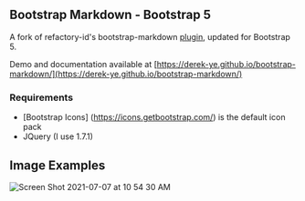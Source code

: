 ## Bootstrap Markdown - Bootstrap 5

A fork of refactory-id's bootstrap-markdown [plugin](https://github.com/refactory-id/bootstrap-markdown), updated for Bootstrap 5.

Demo and documentation available at [https://derek-ye.github.io/bootstrap-markdown/](https://derek-ye.github.io/bootstrap-markdown/)

### Requirements
- [Bootstrap Icons] (https://icons.getbootstrap.com/) is the default icon pack
- JQuery (I use 1.7.1)

## Image Examples
![Screen Shot 2021-07-07 at 10 54 30 AM](https://user-images.githubusercontent.com/37666121/124806584-b8097e00-df11-11eb-8cb7-bbdbc587faf0.png)
